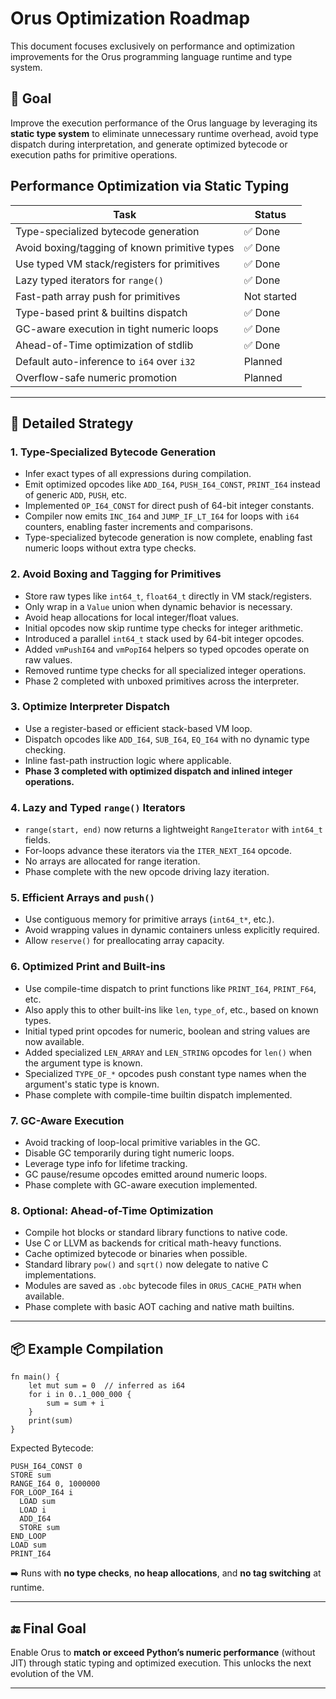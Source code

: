 # Orus Optimization Roadmap

This document focuses exclusively on performance and optimization improvements for the Orus programming language runtime and type system.

## 🎯 Goal

Improve the execution performance of the Orus language by leveraging its **static type system** to eliminate unnecessary runtime overhead, avoid type dispatch during interpretation, and generate optimized bytecode or execution paths for primitive operations.

## Performance Optimization via Static Typing

| Task                                          | Status      |
| --------------------------------------------- | ----------- |
| Type-specialized bytecode generation          | ✅ Done |
| Avoid boxing/tagging of known primitive types | ✅ Done |
| Use typed VM stack/registers for primitives   | ✅ Done |
| Lazy typed iterators for `range()`            | ✅ Done |
| Fast-path array push for primitives           | Not started |
| Type-based print & builtins dispatch          | ✅ Done |
| GC-aware execution in tight numeric loops     | ✅ Done |
| Ahead-of-Time optimization of stdlib          | ✅ Done |
| Default auto-inference to `i64` over `i32`    | Planned     |
| Overflow-safe numeric promotion               | Planned     |

---

## 🔧 Detailed Strategy

### 1. Type-Specialized Bytecode Generation

* Infer exact types of all expressions during compilation.
* Emit optimized opcodes like `ADD_I64`, `PUSH_I64_CONST`, `PRINT_I64` instead of generic `ADD`, `PUSH`, etc.
* Implemented `OP_I64_CONST` for direct push of 64-bit integer constants.
* Compiler now emits `INC_I64` and `JUMP_IF_LT_I64` for loops with `i64` counters, enabling faster increments and comparisons.
* Type-specialized bytecode generation is now complete, enabling fast numeric loops without extra type checks.

### 2. Avoid Boxing and Tagging for Primitives

* Store raw types like `int64_t`, `float64_t` directly in VM stack/registers.
* Only wrap in a `Value` union when dynamic behavior is necessary.
* Avoid heap allocations for local integer/float values.
* Initial opcodes now skip runtime type checks for integer arithmetic.
* Introduced a parallel `int64_t` stack used by 64-bit integer opcodes.
* Added `vmPushI64` and `vmPopI64` helpers so typed opcodes operate on raw values.
* Removed runtime type checks for all specialized integer operations.
* Phase 2 completed with unboxed primitives across the interpreter.

### 3. Optimize Interpreter Dispatch

* Use a register-based or efficient stack-based VM loop.
* Dispatch opcodes like `ADD_I64`, `SUB_I64`, `EQ_I64` with no dynamic type checking.
* Inline fast-path instruction logic where applicable.
* **Phase 3 completed with optimized dispatch and inlined integer operations.**

### 4. Lazy and Typed `range()` Iterators

* `range(start, end)` now returns a lightweight `RangeIterator` with `int64_t` fields.
* For-loops advance these iterators via the `ITER_NEXT_I64` opcode.
* No arrays are allocated for range iteration.
* Phase complete with the new opcode driving lazy iteration.

### 5. Efficient Arrays and `push()`

* Use contiguous memory for primitive arrays (`int64_t*`, etc.).
* Avoid wrapping values in dynamic containers unless explicitly required.
* Allow `reserve()` for preallocating array capacity.

### 6. Optimized Print and Built-ins

* Use compile-time dispatch to print functions like `PRINT_I64`, `PRINT_F64`, etc.
* Also apply this to other built-ins like `len`, `type_of`, etc., based on known types.
* Initial typed print opcodes for numeric, boolean and string values are now available.
* Added specialized `LEN_ARRAY` and `LEN_STRING` opcodes for `len()` when the argument type is known.
* Specialized `TYPE_OF_*` opcodes push constant type names when the argument's static type is known.
* Phase complete with compile-time builtin dispatch implemented.

### 7. GC-Aware Execution

* Avoid tracking of loop-local primitive variables in the GC.
* Disable GC temporarily during tight numeric loops.
* Leverage type info for lifetime tracking.
* GC pause/resume opcodes emitted around numeric loops.
* Phase complete with GC-aware execution implemented.

### 8. Optional: Ahead-of-Time Optimization

* Compile hot blocks or standard library functions to native code.
* Use C or LLVM as backends for critical math-heavy functions.
* Cache optimized bytecode or binaries when possible.
* Standard library `pow()` and `sqrt()` now delegate to native C implementations.
* Modules are saved as `.obc` bytecode files in `ORUS_CACHE_PATH` when available.
* Phase complete with basic AOT caching and native math builtins.

---

## 📦 Example Compilation

```orus
fn main() {
    let mut sum = 0  // inferred as i64
    for i in 0..1_000_000 {
        sum = sum + i
    }
    print(sum)
}
```

Expected Bytecode:

```
PUSH_I64_CONST 0
STORE sum
RANGE_I64 0, 1000000
FOR_LOOP_I64 i
  LOAD sum
  LOAD i
  ADD_I64
  STORE sum
END_LOOP
LOAD sum
PRINT_I64
```

➡️ Runs with **no type checks**, **no heap allocations**, and **no tag switching** at runtime.

---

## 🔚 Final Goal

Enable Orus to **match or exceed Python’s numeric performance** (without JIT) through static typing and optimized execution. This unlocks the next evolution of the VM.

---
